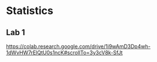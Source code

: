# Statistics
## Lab 1
  https://colab.research.google.com/drive/1i9wAmD3Dp4wh-1dWvHW7rElQtU0s1ncK#scrollTo=3y3cV8k-SfJt
